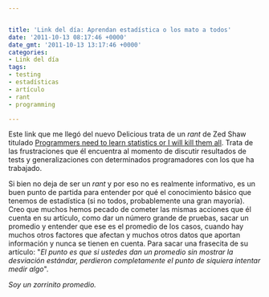 ```yaml
---


title: 'Link del día: Aprendan estadística o los mato a todos'
date: '2011-10-13 08:17:46 +0000'
date_gmt: '2011-10-13 13:17:46 +0000'
categories:
- Link del día
tags:
- testing
- estadísticas
- artículo
- rant
- programming

---
```



Este link que me llegó del nuevo Delicious trata de un _rant_ de Zed Shaw titulado [Programmers need to learn statistics or I will kill them all](http://zedshaw.com/essays/programmer_stats.html). Trata de las frustraciones que él encuentra al momento de discutir resultados de tests y generalizaciones con determinados programadores con los que ha trabajado.

Si bien no deja de ser un _rant_ y por eso no es realmente informativo, es un buen punto de partida para entender por qué el conocimiento básico que tenemos de estadística (si no todos, probablemente una gran mayoría). Creo que muchos hemos pecado de cometer las mismas acciones que él cuenta en su artículo, como dar un número grande de pruebas, sacar un promedio y entender que ese es el promedio de los casos, cuando hay muchos otros factores que afectan y muchos otros datos que aportan información y nunca se tienen en cuenta. Para sacar una frasecita de su artículo: "_El punto es que si ustedes dan un promedio sin mostrar la desviación estándar, perdieron completamente el punto de siquiera intentar medir algo_".

_Soy un zorrinito promedio._
